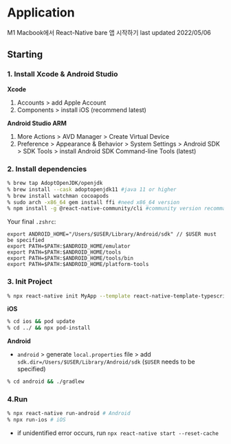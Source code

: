 # Application
M1 Macbook에서 React-Native bare 앱 시작하기
last updated 2022/05/06

## Starting
### 1. Install Xcode & Android Studio
__Xcode__
1. Accounts > add Apple Account
2. Components > install iOS (recommend latest)

__Android Studio ARM__
1. More Actions > AVD Manager > Create Virtual Device
2. Preference > Appearance & Behavior > System Settings > Android SDK > SDK Tools > install Android SDK Command-line Tools (latest)

### 2. Install dependencies
```zsh
% brew tap AdoptOpenJDK/openjdk
% brew install --cask adoptopenjdk11 #java 11 or higher
% brew install watchman cocoapods
% sudo arch -x86_64 gem install ffi #need x86_64 version
% npm install -g @react-native-community/cli #community version recommanded
```
Your final `.zshrc`:
```zshrc
export ANDROID_HOME="/Users/$USER/Library/Android/sdk" // $USER must be specified
export PATH=$PATH:$ANDROID_HOME/emulator
export PATH=$PATH:$ANDROID_HOME/tools
export PATH=$PATH:$ANDROID_HOME/tools/bin
export PATH=$PATH:$ANDROID_HOME/platform-tools
```
### 3. Init Project
```zsh
% npx react-native init MyApp --template react-native-template-typescript
```

__iOS__
```zsh
% cd ios && pod update
% cd ../ && npx pod-install
```

__Android__
- `android` > generate `local.properties` file > add `sdk.dir=/Users/$USER/Library/Android/sdk` (`$USER` needs to be specified)
```zsh
% cd android && ./gradlew
```


### 4.Run
```zsh
% npx react-native run-android # Android
% npx run-ios # iOS
```
- if unidentified error occurs, run `npx react-native start --reset-cache`
